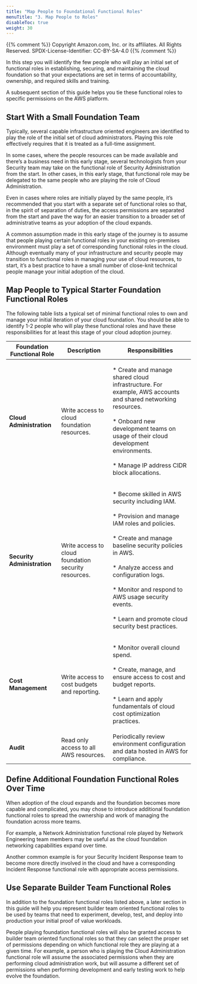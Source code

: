 ```yaml
---
title: "Map People to Foundational Functional Roles"
menuTitle: "3. Map People to Roles"
disableToc: true
weight: 30
---
```


{{% comment %}}
Copyright Amazon.com, Inc. or its affiliates. All Rights Reserved.
SPDX-License-Identifier: CC-BY-SA-4.0
{{% /comment %}}

In this step you will identify the few people who will play an initial set of functional roles in establishing, securing, and maintaining the cloud foundation so that your expectations are set in terms of accountability, ownership, and required skills and training.

A subsequent section of this guide helps you tie these functional roles to specific permissions on the AWS platform. 

## Start With a Small Foundation Team

Typically, several capable infrastructure oriented engineers are identified to play the role of the initial set of cloud administrators. Playing this role effectively requires that it is treated as a full-time assignment.

In some cases, where the people resources can be made available and there’s a business need in this early stage, several technologists from your Security team may take on the functional role of Security Administration from the start.  In other cases, in this early stage, that functional role may be delegated to the same people who are playing the role of Cloud Administration.

Even in cases where roles are initially played by the same people, it’s recommended that you start with a separate set of functional roles so that, in the spirit of separation of duties, the access permissions are separated from the start and pave the way for an easier transition to a broader set of administrative teams as your adoption of the cloud expands.

A common assumption made in this early stage of the journey is to assume that people playing certain functional roles in your existing on-premises environment must play a set of corresponding functional roles in the cloud.  Although eventually many of your infrastructure and security people may transition to functional roles in managing your use of cloud resources, to start, it’s a best practice to have a small number of close-knit technical people manage your initial adoption of the cloud.

## Map People to Typical Starter Foundation Functional Roles
The following table lists a typical set of minimal functional roles to own and manage your initial iteration of your cloud foundation. You should be able to identify 1-2 people who will play these functional roles and have these responsibilities for at least this stage of your cloud adoption journey.

|Foundation Functional Role	|Description	|Responsibilities	|
|---	|---	|---	|
|**Cloud Administration**|Write access to cloud foundation resources.|<p>* Create and manage shared cloud infrastructure. For example, AWS accounts and shared networking resources.<br><br>* Onboard new development teams on usage of their cloud development environments.<br><br>* Manage IP address CIDR block allocations.</p>|
|**Security Administration**|Write access to cloud foundation security resources.|<p>* Become skilled in AWS security including IAM.<br><br>* Provision and manage IAM roles and policies.<br><br>* Create and manage baseline security policies in AWS.<br><br>* Analyze access and configuration logs.<br><br>* Monitor and respond to AWS usage security events.<br><br>* Learn and promote cloud security best practices.</p>|
|**Cost Management**|Write access to cost budgets and reporting.|<p>* Monitor overall clound spend.<br><br>* Create, manage, and ensure access to cost and budget reports.<br><br>* Learn and apply fundamentals of cloud cost optimization practices.|
|**Audit**|Read only access to all AWS resources.|Periodically review environment configuration and data hosted in AWS for compliance.	|

## Define Additional Foundation Functional Roles Over Time

When adoption of the cloud expands and the foundation becomes more capable and complicated, you may chose to introduce additional foundation functional roles to spread the ownership and work of managing the foundation across more teams. 

For example, a Network Administration functional role played by Network Engineering team members may be useful as the cloud foundation networking capabilities expand over time. 

Another common example is for your Security Incident Response team to become more directly involved in the cloud and have a corresponding Incident Response functional role with appropriate access permissions.

## Use Separate Builder Team Functional Roles

In addition to the foundation functional roles listed above, a later section in this guide will help you represent builder team oriented functional roles to be used by teams that need to experiment, develop, test, and deploy into production your initial proof of value workloads.

People playing foundation functional roles will also be granted access to builder team oriented functional roles so that they can select the proper set of permissions depending on which functional role they are playing at a given time. For example, a person who is playing the Cloud Administration functional role will assume the associated permissions when they are performing cloud administration work, but will assume a different set of permissions when performing development and early testing work to help evolve the foundation.